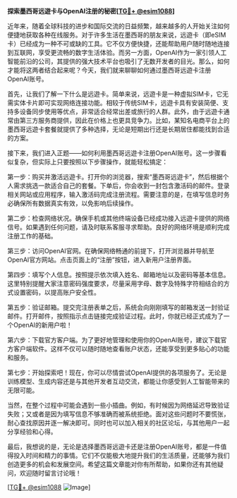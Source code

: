 **探索墨西哥远遊卡与OpenAI注册的秘密[[TG💪+ @esim1088](https://t.me/s/esim1088)]**

近年来，随着全球科技的进步和国际交流的日益频繁，越来越多的人开始关注如何便捷地获取各种在线服务。对于许多生活在墨西哥的朋友来说，远遊卡（即eSIM卡）已经成为一种不可或缺的工具。它不仅方便快捷，还能帮助用户随时随地连接到互联网，享受更流畅的数字生活体验。而另一方面，OpenAI作为一家引领人工智能前沿的公司，其提供的强大技术平台也吸引了无数开发者的目光。那么，如何才能将这两者结合起来呢？今天，我们就来聊聊如何通过墨西哥远遊卡注册OpenAI账号。

首先，让我们了解一下什么是远遊卡。简单来说，远遊卡是一种虚拟SIM卡，它无需实体卡片即可实现网络连接功能。相较于传统SIM卡，远遊卡具有安装简便、支持多设备同步使用等优点，非常适合经常出差或旅行的人群。此外，由于远遊卡通常由第三方服务商提供，因此在价格上也更具竞争力。比如，某知名电商平台上的墨西哥远遊卡套餐就提供了多种选择，无论是短期出行还是长期居住都能找到合适的方案。

接下来，我们进入正题——如何利用墨西哥远遊卡注册OpenAI账号。这一步骤看似复杂，但实际上只要按照以下步骤操作，就能轻松搞定：

第一步：购买并激活远遊卡。打开你的浏览器，搜索“墨西哥远遊卡”，然后根据个人需求挑选一款适合自己的套餐。下单后，你会收到一封包含激活码的邮件。登录相关网站或应用程序，输入激活码完成注册流程。需要注意的是，在填写信息时务必确保所有数据真实有效，以免影响后续操作。

第二步：检查网络状况。确保手机或其他终端设备已经成功接入远遊卡提供的网络信号。如果遇到任何问题，请及时联系客服寻求帮助。良好的网络环境是顺利完成注册工作的基础。

第三步：访问OpenAI官网。在确保网络畅通的前提下，打开浏览器并导航至OpenAI官方网站。点击页面上的“注册”按钮，进入新用户注册界面。

第四步：填写个人信息。按照提示依次填入姓名、邮箱地址以及密码等基本信息。这里特别提醒大家注意密码强度要求，尽量采用字母、数字及特殊字符相结合的方式设置密码，以提高账户安全性。

第五步：验证邮箱。提交完注册表单之后，系统会向刚刚填写的邮箱发送一封验证邮件。打开邮件，按照指示点击链接完成验证过程。此时，你就已经正式成为了一个OpenAI的新用户啦！

第六步：下载官方客户端。为了更好地管理和使用你的OpenAI账号，建议下载官方客户端软件。这样不仅可以随时随地查看账户状态，还能享受到更多贴心的功能和服务。

第七步：开始探索吧！现在，你可以尽情尝试OpenAI提供的各项服务了。无论是训练模型、生成内容还是与其他开发者互动交流，都能让你感受到人工智能带来的无限可能。

当然，在整个过程中可能会遇到一些小插曲。例如，有时候因为网络延迟导致验证失败；又或者是因为填写信息不够准确而被系统拒绝。面对这些问题时不要慌张，耐心查找原因并逐一解决即可。同时也可以加入相关的社区论坛，与其他用户一起分享经验和心得。

最后，我想说的是，无论是选择墨西哥远遊卡还是注册OpenAI账号，都是一件值得投入时间和精力的事情。它们不仅能极大地提升我们的生活质量，还能够为我们创造更多的机会和发展空间。希望这篇文章能对你有所帮助，如果你还有其他疑问，欢迎随时留言讨论哦！

[[TG💪+ @esim1088](https://t.me/s/esim1088) ![Image](https://i.postimg.cc/4NQfJmqS/Snipaste-2025-05-13-00-14-12.png)]